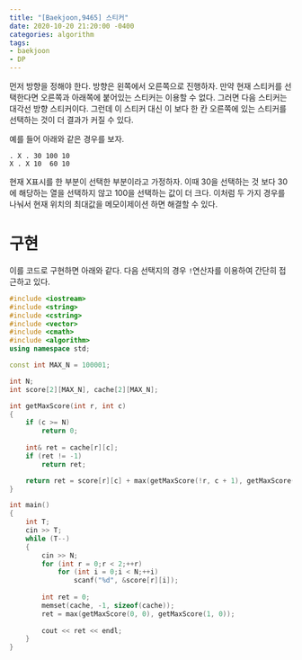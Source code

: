 ```yaml
---
title: "[Baekjoon,9465] 스티커"
date: 2020-10-20 21:20:00 -0400
categories: algorithm 
tags:
- baekjoon 
- DP
---
```


먼저 방향을 정해야 한다. 방향은 왼쪽에서 오른쪽으로 진행하자. 
만약 현재 스티커를 선택한다면 오른쪽과 아래쪽에 붙어있는 스티커는 이용할 수 없다. 
그러면 다음 스티커는 대각선 방향 스티커이다. 그런데 이 스티커 대신 이 보다 한 칸 오른쪽에 있는 스티커를 선택하는 것이 더 결과가 커질 수 있다.  

예를 들어 아래와 같은 경우를 보자.
```
. X . 30 100 10
X . X 10  60 10
```
현재 X표시를 한 부분이 선택한 부분이라고 가정하자. 이때 30을 선택하는 것 보다 30에 해당하는 열을 선택하지 않고 100을 선택하는 값이 더 크다. 
이처럼 두 가지 경우를 나눠서 현재 위치의 최대값을 메모이제이션 하면 해결할 수 있다. 

# 구현 
이를 코드로 구현하면 아래와 같다. 다음 선택지의 경우 `!`연산자를 이용하여 간단히 접근하고 있다. 

```cpp
#include <iostream>
#include <string>
#include <cstring>
#include <vector>
#include <cmath>
#include <algorithm>
using namespace std;

const int MAX_N = 100001;

int N;
int score[2][MAX_N], cache[2][MAX_N];

int getMaxScore(int r, int c)
{
	if (c >= N)
		return 0;
	
	int& ret = cache[r][c];
	if (ret != -1)
		return ret;

	return ret = score[r][c] + max(getMaxScore(!r, c + 1), getMaxScore(!r, c + 2));
}

int main()
{
	int T;
	cin >> T;
	while (T--)
	{
		cin >> N;
		for (int r = 0;r < 2;++r)
			for (int i = 0;i < N;++i)
				scanf("%d", &score[r][i]);
		
		int ret = 0;
		memset(cache, -1, sizeof(cache));
		ret = max(getMaxScore(0, 0), getMaxScore(1, 0));
		
		cout << ret << endl;
	}
}
```
